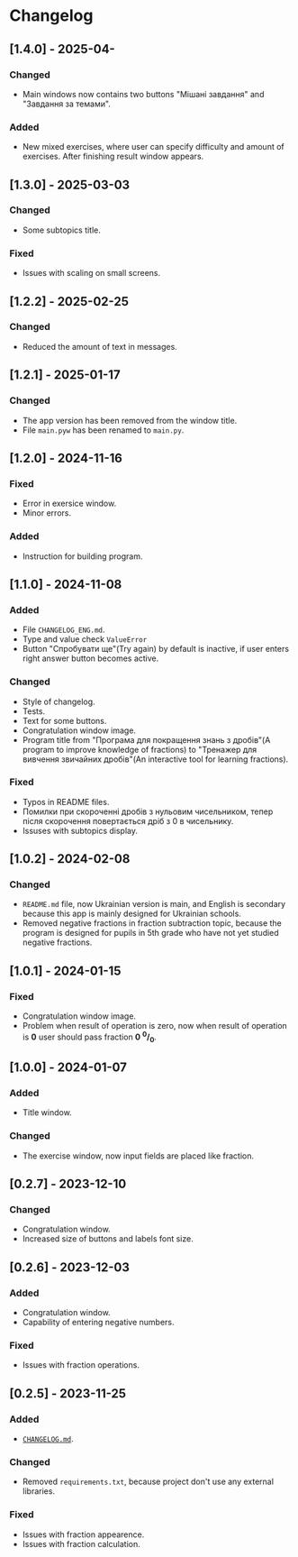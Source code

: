 # Changelog  

## [1.4.0] - 2025-04-
### Changed
* Main windows now contains two buttons "Мішані завдання" and "Завдання за темами".

### Added
* New mixed exercises, where user can specify difficulty and amount of exercises. After finishing result window appears.


## [1.3.0] - 2025-03-03
### Changed
* Some subtopics title.

### Fixed
* Issues with scaling on small screens.


## [1.2.2] - 2025-02-25
### Changed
* Reduced the amount of text in messages.

## [1.2.1] - 2025-01-17
### Changed
* The app version has been removed from the window title.
* File `main.pyw` has been renamed to `main.py`.


## [1.2.0] - 2024-11-16
### Fixed
* Error in exersice window.
* Minor errors.

### Added
* Instruction for building program.


## [1.1.0] - 2024-11-08
### Added
* File `CHANGELOG_ENG.md`.
* Type and value check `ValueError`
* Button "Спробувати ще"(Try again) by default is inactive, if user enters right answer button becomes active.

### Changed
* Style of changelog.
* Tests.
* Text for some buttons.
* Congratulation window image.
* Program title from "Програма для покращення знань з дробів"(A program to improve knowledge of fractions) to "Тренажер для вивчення звичайних дробів"(An interactive tool for learning fractions).

### Fixed
* Typos in README files.
* Помилки при скороченні дробів з нульовим чисельником, тепер після скорочення повертається дріб з 0 в чисельнику.
* Issuses with subtopics display.

## [1.0.2] - 2024-02-08
### Changed
* `README.md` file, now Ukrainian version is main, and English is secondary because this app is mainly designed for Ukrainian schools.
* Removed negative fractions in fraction subtraction topic, because the program is designed for pupils in 5th grade who have not yet studied negative fractions.


## [1.0.1] - 2024-01-15
### Fixed
* Congratulation window image.
* Problem when result of operation is zero, now when result of operation is **0** user should pass fraction **0 <sup>0</sup>/<sub>0</sub>**.


## [1.0.0] - 2024-01-07
### Added
* Title window.

### Changed
* The exercise window, now input fields are placed like fraction.


## [0.2.7] - 2023-12-10
### Changed
* Congratulation window.
* Increased size of buttons and labels font size.


## [0.2.6] - 2023-12-03
### Added 
* Congratulation window.
* Capability of entering negative numbers.

### Fixed
* Issues with fraction operations.


## [0.2.5] - 2023-11-25
### Added
* [`CHANGELOG.md`](CHANGELOG.md).

### Changed
* Removed `requirements.txt`, because project don't use any external libraries.

### Fixed
* Issues with fraction appearence.
* Issues with fraction calculation.
